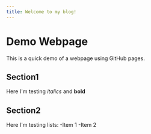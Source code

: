 ```yaml
---
title: Welcome to my blog!
---
```

# Demo Webpage

This is a quick demo of a webpage using GitHub pages. 

## Section1 

Here I'm testing *italics* and **bold**

## Section2 

Here I'm testing lists: 
-Item 1
-Item 2
